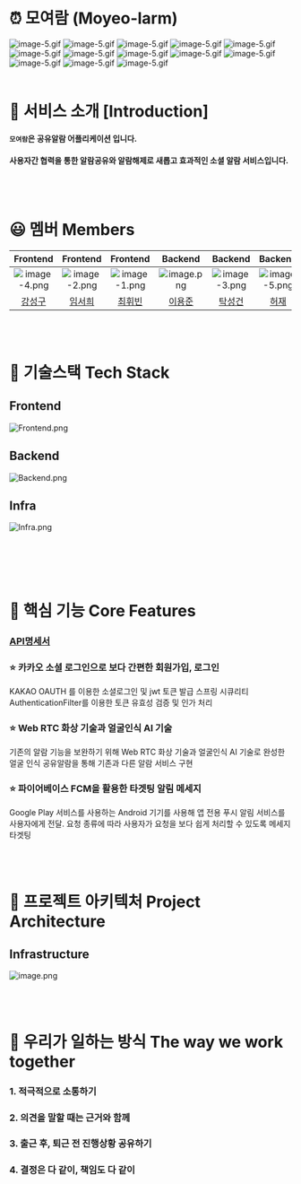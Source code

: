 # ⏰ 모여람 (Moyeo-larm)
![image-5.gif](./docs/images/moyelam/kakao_login.gif)
![image-5.gif](./docs/images/moyelam/nickname.gif)
![image-5.gif](./docs/images/moyelam/friend_add.gif)
![image-5.gif](./docs/images/moyelam/friend_search.gif)
![image-5.gif](./docs/images/moyelam/friend_fcm.gif)
![image-5.gif](./docs/images/moyelam/alert_ok.gif)
![image-5.gif](./docs/images/moyelam/group_alert.gif)
![image-5.gif](./docs/images/moyelam/group_fcm.gif)
![image-5.gif](./docs/images/moyelam/group_ok.gif)
![image-5.gif](./docs/images/moyelam/toggle_on.gif)
![image-5.gif](./docs/images/moyelam/arlam_on.gif)
![image-5.gif](./docs/images/moyelam/arlam_on2.gif)
![image-5.gif](./docs/images/moyelam/face_recognized.gif)
<br><br>
# 🔎 서비스 소개 [Introduction]
#### `모여람`은 공유알람 어플리케이션 입니다.
#### 사용자간 협력을 통한 알람공유와 알람해제로 새롭고 효과적인 소셜 알람 서비스입니다. 

<br><br>
# 😃 멤버 Members

|Frontend|Frontend|Frontend|Backend|Backend|Backend|
|:---------:|:-------:|:---------:|:------:|:-----:|:------:|
|![image-4.png](./docs/images/강성구.png)|![image-2.png](./docs/images/임서희.png)|![image-1.png](./docs/images/최휘빈.png)|![image.png](./docs/images/이용준.png)|![image-3.png](./docs/images/탁성건.png)|![image-5.png](./docs/images/허재.png)|
|[강성구](링크)|[임서희](링크)|[최휘빈](링크)|[이용준](링크)|[탁성건](링크)|[허재](링크)|

<br><br>


# 🔧 기술스택 Tech Stack
## Frontend
![Frontend.png](./docs/images/Frontend.png)
<br>

## Backend
![Backend.png](./docs/images/Backend.png)
<br>

## Infra
![Infra.png](./docs/images/Infra.png)

<br>


<br><br>

# 📌 핵심 기능 Core Features
### [API명세서](https://www.notion.so/API-0623a137b9754447ad10bac192d0091e?p=03b2862d655d4bc3966c76619f6d1612&pm=s)
 
 
### ⭐ 카카오 소셜 로그인으로 보다 간편한 회원가입, 로그인
KAKAO OAUTH 를 이용한 소셜로그인 및 jwt 토큰 발급
스프링 시큐리티 AuthenticationFilter를 이용한 토큰 유효성 검증 및 인가 처리 

### ⭐ Web RTC 화상 기술과 얼굴인식 AI 기술
기존의 알람 기능을 보완하기 위해  Web RTC 화상 기술과 얼굴인식 AI 기술로 완성한 얼굴 인식 공유알람을 통해 기존과 다른 알람 서비스 구현 

### ⭐ 파이어베이스 FCM을 활용한 타겟팅 알림 메세지
Google Play 서비스를 사용하는 Android 기기를 사용해 앱 전용 푸시 알림 서비스를 사용자에게 전달. 요청 종류에 따라 사용자가 요청을 보다 쉽게 처리할 수 있도록 메세지 타겟팅

 <br><br>
# 📏 프로젝트 아키텍처 Project Architecture

## Infrastructure
![image.png](./docs/images/infrastructure.png)


<br><br>
# 👫 우리가 일하는 방식 The way we work together
### 1. 적극적으로 소통하기
### 2. 의견을 말할 때는 근거와 함께
### 3. 출근 후, 퇴근 전 진행상황 공유하기
### 4. 결정은 다 같이, 책임도 다 같이

